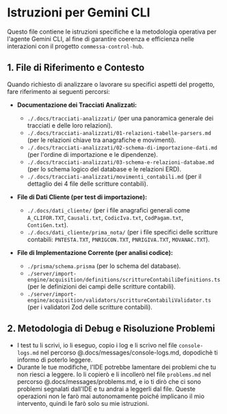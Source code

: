 # Istruzioni per Gemini CLI

Questo file contiene le istruzioni specifiche e la metodologia operativa per l'agente Gemini CLI, al fine di garantire coerenza e efficienza nelle interazioni con il progetto `commessa-control-hub`.

## 1. File di Riferimento e Contesto

Quando richiesto di analizzare o lavorare su specifici aspetti del progetto, fare riferimento ai seguenti percorsi:

*   **Documentazione dei Tracciati Analizzati:**
    *   `./.docs/tracciati-analizzati/` (per una panoramica generale dei tracciati e delle loro relazioni).
    *   `./.docs/tracciati-analizzati/01-relazioni-tabelle-parsers.md` (per le relazioni chiave tra anagrafiche e movimenti).
    *   `./.docs/tracciati-analizzati/02-schema-di-importazione-dati.md` (per l'ordine di importazione e le dipendenze).
    *   `./.docs/tracciati-analizzati/03-schema-e-relazioni-databae.md` (per lo schema logico del database e le relazioni ERD).
    *   `./.docs/tracciati-analizzati/movimenti_contabili.md` (per il dettaglio dei 4 file delle scritture contabili).

*   **File di Dati Cliente (per test di importazione):**
    *   `./.docs/dati_cliente/` (per i file anagrafici generali come `A_CLIFOR.TXT`, `Causali.txt`, `CodicIva.txt`, `CodPagam.txt`, `ContiGen.txt`).
    *   `./.docs/dati_cliente/prima_nota/` (per i file specifici delle scritture contabili: `PNTESTA.TXT`, `PNRIGCON.TXT`, `PNRIGIVA.TXT`, `MOVANAC.TXT`).

*   **File di Implementazione Corrente (per analisi codice):**
    *   `./prisma/schema.prisma` (per lo schema del database).
    *   `./server/import-engine/acquisition/definitions/scrittureContabiliDefinitions.ts` (per le definizioni dei campi delle scritture contabili).
    *   `./server/import-engine/acquisition/validators/scrittureContabiliValidator.ts` (per i validatori Zod delle scritture contabili).

## 2. Metodologia di Debug e Risoluzione Problemi

*   I test tu li scrivi, io li eseguo, copio i log e li scrivo nel file `console-logs.md` nel percorso @.docs/messages/console-logs.md, dopodichè ti informo di poterlo leggere.
*   Durante le tue modifiche, l'IDE potrebbe lamentare dei problemi che tu non riesci a leggere. Io li copierò e li incollerò nel file `problems.md` nel percorso @.docs/messages/problems.md, e io ti dirò che ci sono problemi segnalati dall'IDE e tu andrai a leggerli dal file. Queste operazioni non le farò mai autonomamente poiché implicano il mio intervento, quindi le farò solo su mie istruzioni.
